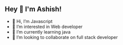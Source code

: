 
  
  ## Hey 👋 I'm Ashish!


- 👋 Hi, I’m Javascript
- 👀 I’m interested in Web developer
- 🌱 I’m currently learning java
- 💞️ I’m looking to collaborate on full stack developer


<!---
Ashishkumaraman/Ashishkumaraman is a ✨ special ✨ repository because its `README.md` (this file) appears on your GitHub profile.
You can click the Preview link to take a look at your changes.
--->
